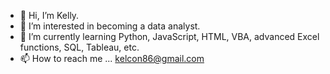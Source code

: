 - 👋 Hi, I’m Kelly.
- 👀 I’m interested in becoming a data analyst.
- 🌱 I’m currently learning Python, JavaScript, HTML, VBA, advanced Excel functions, SQL, Tableau, etc.
- 📫 How to reach me ... kelcon86@gmail.com


